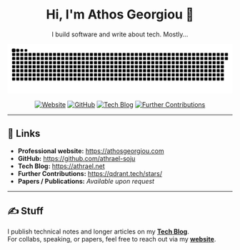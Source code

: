<div align="center">

# Hi, I'm Athos Georgiou 👋

I build software and write about tech. Mostly...  

![snake gif](https://raw.githubusercontent.com/athrael-soju/athrael-soju/output/snake.svg)
<br/>

[![Website](https://img.shields.io/badge/Website-000?style=for-the-badge&logo=firefox-browser&logoColor=white)](https://athosgeorgiou.com)
[![GitHub](https://img.shields.io/badge/GitHub-181717?style=for-the-badge&logo=github&logoColor=white)](https://github.com/athrael-soju)
[![Tech Blog](https://img.shields.io/badge/Tech%20Blog-FFA500?style=for-the-badge&logo=rss&logoColor=white)](https://athrael.net)
[![Further Contributions](https://img.shields.io/badge/Further%20Contributions-25A769?style=for-the-badge&logo=qdrant&logoColor=white)](https://qdrant.tech/stars/)

</div>

---

## 🔗 Links
- **Professional website:** https://athosgeorgiou.com  
- **GitHub:** https://github.com/athrael-soju  
- **Tech Blog:** https://athrael.net  
- **Further Contributions:** https://qdrant.tech/stars/  
- **Papers / Publications:** _Available upon request_

---

## ✍️ Stuff
I publish technical notes and longer articles on my **[Tech Blog](https://athrael.net)**.  
For collabs, speaking, or papers, feel free to reach out via my **[website](https://athosgeorgiou.com)**.

